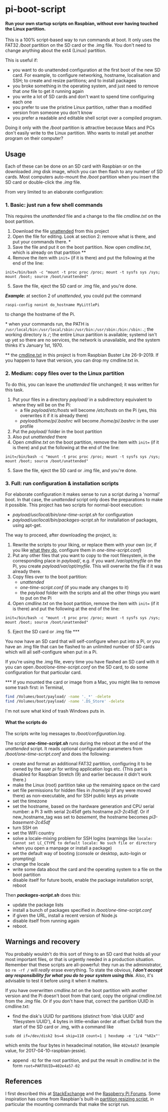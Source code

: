 # pi-boot-script

#### Run your own startup scripts on Raspbian, without ever having touched the Linux partition.

This is a 100% script-based way to run commands at boot. It only uses the FAT32 */boot* partition on the SD card or the .img file. You don't need to change anything about the ext4 (Linux) partition.

This is useful if:

* you want to do unattended configuration at the first boot of the new SD card. For example, to configure networking, hostname, localisation and SSH; to create and resize partitions; and to install packages
* you broke something in the operating system, and just need to remove that *one* file to get it running again
* you write a lot of SD cards and don't want to spend time configuring each one
* you prefer to use the pristine Linux partition, rather than a modified version from someone you don't know
* you prefer a readable and editable shell script over a compiled program.

Doing it only with the */boot* partition is attractive because Macs and PCs don't easily write to the Linux partition. Who wants to install yet another program on their computer?

## Usage
Each of these can be done on an SD card with Raspbian or on the downloaded *.img* disk image, which you can then flash to any number of SD cards. Most computers auto-mount the */boot* partition when you insert the SD card or double-click the *.img* file.

From very limited to an elaborate configuration:
### 1. Basic: just run a few shell commands
This requires the *unattended* file and a change to the file *cmdline.txt* on the boot partition.

1. Download the file [unattended](./unattended) from this project
2. Open the file for editing. Look at section 2: remove what is there, and put your commands there. \*
3. Save the file and put it on the boot partition. Now open *cmdline.txt*, which is already on that partition \*\*
4. Remove the item with `init=` (if it is there) and put the following at the end of the line:
```
init=/bin/bash -c "mount -t proc proc /proc; mount -t sysfs sys /sys; mount /boot; source /boot/unattended"
```
5. Save the file, eject the SD card or .img file, and you're done.

***Example***: at section 2 of *unattended*, you could put the command

```bash
raspi-config nonint do_hostname MyLittlePi
```
to change the hostname of the Pi.

\* when your commands run, the PATH is `/usr/local/bin:/usr/local/sbin:/usr/bin:/usr/sbin:/bin:/sbin:.`; the working directory is `/`; the entire Linux partition is available; systemd isn't up yet so there are no services, the network is unavailable, and the system thinks it's January 1st, 1970.

\*\* the [cmdline.txt](./cmdline.txt) in this project is from Raspbian Buster Lite 26-9-2019. If you happen to have that version, you can drop my cmdline.txt in.

### 2. Medium: copy files over to the Linux partition
To do this, you can leave the *unattended* file unchanged; it was written for this task.

1. Put your files in a directory *payload/* in a subdirectory equivalent to where they will be on the Pi:
    * a file *payload/etc/hosts* will become */etc/hosts* on the Pi (yes, this overwrites it if it is already there)
    * *payload/home/pi/.bashrc* will become */home/pi/.bashrc* in the user profile
2. Put the *payload/* folder in the boot partition
3. Also put *unattended* there
4. Open *cmdline.txt* on the boot partition, remove the item with `init=` (if it is there) and put the following at the end of the line:  
```
init=/bin/bash -c "mount -t proc proc /proc; mount -t sysfs sys /sys; mount /boot; source /boot/unattended"
```
5. Save the file, eject the SD card or .img file, and you're done.

### 3. Full: run configuration & installation scripts

For elaborate configuration it makes sense to run a script during a 'normal' boot. In that case, the *unattended* script only does the preparations to make it possible. This project has two scripts for normal-boot execution:

* *payload/usr/local/bin/one-time-script.sh* for configuration
* *payload/usr/local/bin/packages-script.sh* for installation of packages, using apt-get.

The way to proceed, after downloading the project, is:

1. Rewrite the scripts to your liking, or replace them with your own (or, if you like [what they do](#what-the-scripts-do), configure them in *one-time-script.conf*)
2. Put any other files that you want to copy to the root filesystem, in the corresponding place in *payload/*, e.g. if you want */var/opt/myfile* on the Pi, you create *payload/var/opt/myfile*. This will overwrite the file if it was already there.
3. Copy files over to the boot partition:
    * *unattended*
    * *one-time-script.conf* (if you made any changes to it)
    * the *payload* folder with the scripts and all the other things you want to put on the Pi
4. Open *cmdline.txt* on the boot partition, remove the item with `init=` (if it is there) and put the following at the end of the line:  
```
init=/bin/bash -c "mount -t proc proc /proc; mount -t sysfs sys /sys; mount /boot; source /boot/unattended"
```
5. Eject the SD card or .img file \*\*\*

You now have an SD card that will self-configure when put into a Pi, or you have an .img file that can be flashed to an unlimited number of SD cards which will all self-configure when put in a Pi.

If you're using the .img file, every time you have flashed an SD card with it you can open */boot/one-time-script.conf* on the SD card, to do some configuration for that particular card.

\*\*\* If you mounted the card or image from a Mac, you might like to remove some trash first: in Terminal,

```bash
find /Volumes/boot/payload/ -name '._*' -delete
find /Volumes/boot/payload/ -name '.DS_Store' -delete
```

I'm not sure what kind of trash Windows puts in.

#### What the scripts do
The scripts write log messages to */boot/configuration.log*.

The script ***one-time-script.sh*** runs during the reboot at the end of the *unattended* script. It reads optional configuration parameters from */boot/one-time-script.conf* and does the following:

* create and format an additional FAT32 partition, configuring it to be owned by the user *pi* for writing application logs etc. (This part is disabled for Raspbian Stretch (9) and earlier because it didn't work there.)
* make the Linux (root) partition take up the remaining space on the card
* set file permissions for hidden files in /home/pi (if any were moved there) as non-executable, and for SSH public keys as private
* set the timezone
* set the hostname, based on the hardware generation and CPU serial number: a Pi 3 with serial 2c45df gets hostname *pi3-2c45df*. Or if new\_hostname\_tag was set to *basement*, the hostname becomes *pi3-basement-2c45df*
* turn SSH on
* set the WIFi country
* solve a locale-mixing problem for SSH logins (warnings like `locale: Cannot set LC_CTYPE to default locale: No such file or directory` when you open a manpage or install a package)
* set the default way of booting (console or desktop, auto-login or prompting)
* change the locale
* write some data about the card and the operating system to a file on the boot partition
* disable itself for future boots, enable the package installation script, reboot

Then ***packages-script.sh*** does this:

* update the package lists
* install a bunch of packages specified in */boot/one-time-script.conf*
* if given the URL, install a recent version of Node.js
* disable itself from running again
* reboot.

## Warnings and recovery
You probably wouldn't do this sort of thing to an SD card that holds all your most important files, or that is urgently needed in a production situation. Remember that these scripts are all-powerful: they run as the administrator, so `rm -rf /` will *really* erase everything. To state the obvious, ***I don't accept any responsibility for what you do to your system using this***. Also, it's advisable to test it before using it when it matters.

If you have overwritten *cmdline.txt* on the boot partition with another version and the Pi doesn't boot from that card, copy the original cmdline.txt from the *.img* file. Or if you don't have that, correct the partition UUID in cmdline.txt:

* find the disk's UUID for partitions (distinct from 'disk UUID' and 'filesystem UUID'), 4 bytes in little-endian order at offset 0x1b8 from the start of the SD card or .img, with a command like

```
sudo dd if=/dev/disk2 bs=4 skip=110 count=1 | hexdump -e '1/4 "%02x"'
```
which emits the four bytes in hexadecimal notation, like `402e4a57` (example value, for 2017-04-10-raspbian-jessie).

* append `-02` for the root partition, and put the result in *cmdline.txt* in the form `root=PARTUUID=402e4a57-02`

## References
I first described this at [StackExchange](https://raspberrypi.stackexchange.com/a/105534/94485) and the [Raspberry Pi Forums](https://www.raspberrypi.org/forums/viewtopic.php?p=1567588#p1567588). Some inspiration has come from Raspbian's built-in [partition resizing script](https://github.com/RPi-Distro/raspi-config/blob/master/init_resize.sh), in particular the mounting commands that make the script run.



